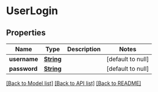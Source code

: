 # UserLogin
## Properties

Name | Type | Description | Notes
------------ | ------------- | ------------- | -------------
**username** | [**String**](string.md) |  | [default to null]
**password** | [**String**](string.md) |  | [default to null]

[[Back to Model list]](../README.md#documentation-for-models) [[Back to API list]](../README.md#documentation-for-api-endpoints) [[Back to README]](../README.md)

